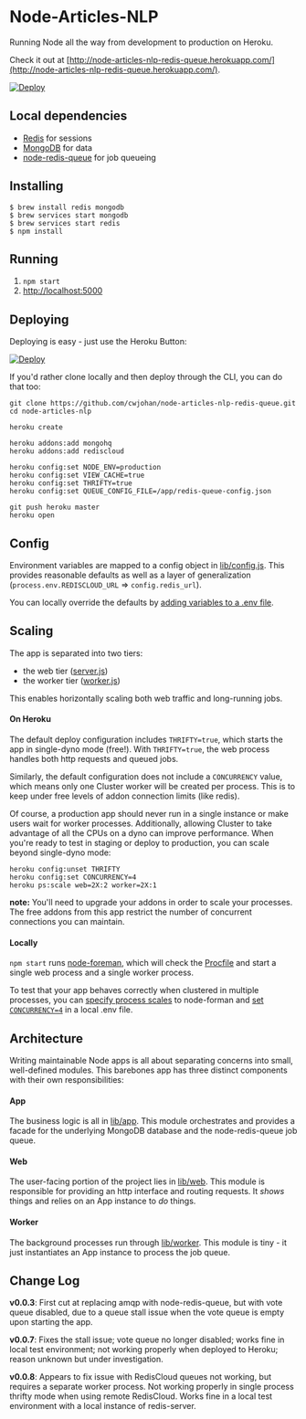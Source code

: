 # Node-Articles-NLP

Running Node all the way from development to production on Heroku.

Check it out at [http://node-articles-nlp-redis-queue.herokuapp.com/](http://node-articles-nlp-redis-queue.herokuapp.com/).

[![Deploy](https://www.herokucdn.com/deploy/button.png)](https://heroku.com/deploy?template=https://github.com/cwjohan/node-articles-nlp-redis-queue)

## Local dependencies

- [Redis](http://redis.io/) for sessions
- [MongoDB](http://www.mongodb.org/) for data
- [node-redis-queue](https://github.com/cwjohan/node-articles-nlp-redis-queue) for job queueing

## Installing

```
$ brew install redis mongodb
$ brew services start mongodb
$ brew services start redis
$ npm install
```

## Running

1. `npm start`
2. [http://localhost:5000](http://localhost:5000)

## Deploying

Deploying is easy - just use the Heroku Button:

[![Deploy](https://www.herokucdn.com/deploy/button.png)](https://heroku.com/deploy?template=https://github.com/cwjohan/node-articles-nlp-redis-queue)

If you'd rather clone locally and then deploy through the CLI, you can do that too:

```
git clone https://github.com/cwjohan/node-articles-nlp-redis-queue.git
cd node-articles-nlp

heroku create

heroku addons:add mongohq
heroku addons:add rediscloud

heroku config:set NODE_ENV=production
heroku config:set VIEW_CACHE=true
heroku config:set THRIFTY=true
heroku config:set QUEUE_CONFIG_FILE=/app/redis-queue-config.json

git push heroku master
heroku open
```

## Config

Environment variables are mapped to a config object in [lib/config.js](https://github.com/cwjohan/node-articles-nlp-redis-queue/blob/master/lib/config.js).
This provides reasonable defaults as well as a layer of generalization
(`process.env.REDISCLOUD_URL` => `config.redis_url`).

You can locally override the defaults by
[adding variables to a .env file](https://github.com/strongloop/node-foreman#environmental-variables).

## Scaling

The app is separated into two tiers:

- the web tier ([server.js](https://github.com/cwjohan/node-articles-nlp-redis-queue/blob/master/lib/server.js))
- the worker tier ([worker.js](https://github.com/cwjohan/node-articles-nlp-redis-queue/blob/master/lib/worker.js))

This enables horizontally scaling both web traffic and long-running jobs.

#### On Heroku

The default deploy configuration includes `THRIFTY=true`, which starts the app in single-dyno mode (free!).
With `THRIFTY=true`, the web process handles both http requests and queued jobs.

Similarly, the default configuration does not include a `CONCURRENCY` value, which means only one Cluster
worker will be created per process. This is to keep under free levels of addon connection limits (like redis).

Of course, a production app should never run in a single instance or make users wait for worker processes.
Additionally, allowing Cluster to take advantage of all the CPUs on a dyno can improve performance.
When you're ready to test in staging or deploy to production, you can scale beyond single-dyno mode:

```
heroku config:unset THRIFTY
heroku config:set CONCURRENCY=4
heroku ps:scale web=2X:2 worker=2X:1
```

**note:** You'll need to upgrade your addons in order to scale your processes.
The free addons from this app restrict the number of concurrent connections you can maintain.

#### Locally

`npm start` runs [node-foreman](http://strongloop.github.io/node-foreman/),
which will check the [Procfile](https://github.com/cwjohan/node-articles-nlp-redis-queue/blob/master/Procfile)
and start a single web process and a single worker process.

To test that your app behaves correctly when clustered in multiple processes,
you can [specify process scales](https://github.com/strongloop/node-foreman#advanced-usage) to node-forman
and [set `CONCURRENCY=4`](https://github.com/strongloop/node-foreman#environmental-variables) in a local .env file.

## Architecture

Writing maintainable Node apps is all about separating concerns into small, well-defined modules.
This barebones app has three distinct components with their own responsibilities:

#### App

The business logic is all in [lib/app](https://github.com/cwjohan/node-articles-nlp-redis-queue/tree/master/lib/app).
This module orchestrates and provides a facade for the underlying
MongoDB database and the node-redis-queue job queue.

#### Web

The user-facing portion of the project lies in [lib/web](https://github.com/cwjohan/node-articles-nlp-redis-queue/tree/master/lib/web).
This module is responsible for providing an http interface and routing requests.
It *shows* things and relies on an App instance to *do* things.

#### Worker

The background processes run through [lib/worker](https://github.com/cwjohan/node-articles-nlp-redis-queue/blob/master/lib/worker.js).
This module is tiny - it just instantiates an App instance to process the job queue.

## Change Log

**v0.0.3**: First cut at replacing amqp with node-redis-queue, but with vote queue disabled, due to
a queue stall issue when the vote queue is empty upon starting the app.

**v0.0.7**: Fixes the stall issue; vote queue no longer disabled; works fine in local test environment;
not working properly when deployed to Heroku; reason unknown but under investigation.  

**v0.0.8**: Appears to fix issue with RedisCloud queues not working, but requires a separate worker process. Not working
properly in single process thrifty mode when using remote RedisCloud. Works fine in a local test environment with
a local instance of redis-server.

